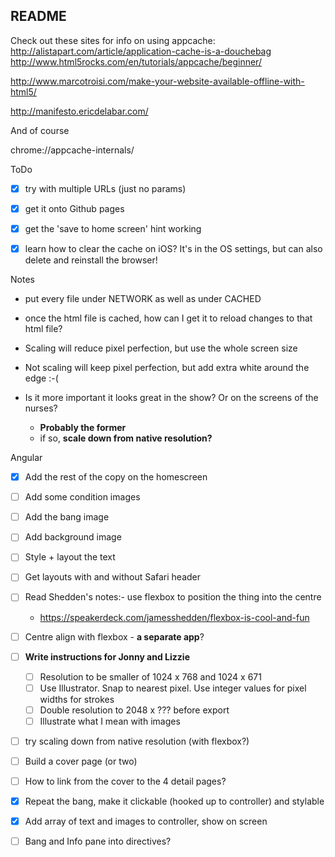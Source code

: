 ## README

Check out these sites for info on using appcache:
http://alistapart.com/article/application-cache-is-a-douchebag
http://www.html5rocks.com/en/tutorials/appcache/beginner/

http://www.marcotroisi.com/make-your-website-available-offline-with-html5/

http://manifesto.ericdelabar.com/

And of course

chrome://appcache-internals/



ToDo

- [X] try with multiple URLs (just no params)
- [X] get it onto Github pages
- [X] get the 'save to home screen' hint working
- [X] learn how to clear the cache on iOS? It's in the OS settings, but can also delete and reinstall the browser!


Notes

- put every file under NETWORK as well as under CACHED
- once the html file is cached, how can I get it to reload changes to that html file?

- Scaling will reduce pixel perfection, but use the whole screen size
- Not scaling will keep pixel perfection, but add extra white around the edge :-(
- Is it more important it looks great in the show? Or on the screens of the nurses?
  - **Probably the former**
  - if so, **scale down from native resolution?**


Angular

- [X] Add the rest of the copy on the homescreen
- [ ] Add some condition images
- [ ] Add the bang image
- [ ] Add background image
- [ ] Style + layout the text
- [ ] Get layouts with and without Safari header
- [ ] Read Shedden's notes:- use flexbox to position the thing into the centre
  - https://speakerdeck.com/jamesshedden/flexbox-is-cool-and-fun
- [ ] Centre align with flexbox - **a separate app**?
- [ ] **Write instructions for Jonny and Lizzie**
  - [ ] Resolution to be smaller of 1024 x 768 and 1024 x 671
  - [ ] Use Illustrator. Snap to nearest pixel. Use integer values for pixel widths for strokes
  - [ ] Double resolution to 2048 x ??? before export
  - [ ] Illustrate what I mean with images
  
- [ ] try scaling down from native resolution (with flexbox?)

- [ ] Build a cover page (or two)
- [ ] How to link from the cover to the 4 detail pages?

- [X] Repeat the bang, make it clickable (hooked up to controller) and stylable
- [X] Add array of text and images to controller, show on screen

- [ ] Bang and Info pane into directives?
